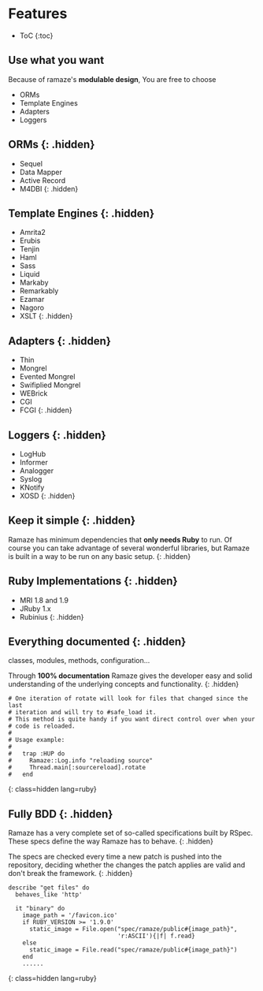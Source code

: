 # Features
* ToC
{:toc}

## Use what you want
Because of ramaze's **modulable design**, You are free to choose

* ORMs
* Template Engines
* Adapters
* Loggers

## ORMs {: .hidden}
* Sequel
* Data Mapper
* Active Record
* M4DBI
{: .hidden}

## Template Engines {: .hidden}
* Amrita2
* Erubis
* Tenjin
* Haml
* Sass
* Liquid
* Markaby
* Remarkably
* Ezamar
* Nagoro
* XSLT
{: .hidden}

## Adapters {: .hidden}
* Thin
* Mongrel
* Evented Mongrel
* Swifiplied Mongrel
* WEBrick
* CGI
* FCGI
{: .hidden}

## Loggers {: .hidden}
* LogHub
* Informer
* Analogger
* Syslog
* KNotify
* XOSD
{: .hidden}

## Keep it simple {: .hidden}

Ramaze has minimum dependencies that **only needs Ruby** to run. Of
course you can take advantage of several wonderful libraries, but
Ramaze is built in a way to be run on any basic setup.
{: .hidden}

## Ruby Implementations {: .hidden}
* MRI 1.8 and 1.9
* JRuby 1.x
* Rubinius
 {: .hidden}

## Everything documented {: .hidden}
classes, modules, methods, configuration...

Through **100% documentation** Ramaze gives the developer easy and solid
understanding of the underlying concepts and functionality.
{: .hidden}

    # One iteration of rotate will look for files that changed since the last
    # iteration and will try to #safe_load it.
    # This method is quite handy if you want direct control over when your
    # code is reloaded.
    #
    # Usage example:
    #
    #   trap :HUP do
    #     Ramaze::Log.info "reloading source"
    #     Thread.main[:sourcereload].rotate
    #   end
{: class=hidden lang=ruby}


## Fully BDD {: .hidden}

Ramaze has a very complete set of so-called specifications built by RSpec.
These specs define the way Ramaze has to behave.
{: .hidden}

The specs are checked every time a new patch is pushed into the repository,
deciding whether the changes the patch applies are valid and don\'t
break the framework.
{: .hidden}

    describe "get files" do
      behaves_like 'http'

      it "binary" do
        image_path = '/favicon.ico'
        if RUBY_VERSION >= '1.9.0'
          static_image = File.open("spec/ramaze/public#{image_path}",
	                               'r:ASCII'){|f| f.read}
        else
          static_image = File.read("spec/ramaze/public#{image_path}")
        end
        ......
{: class=hidden lang=ruby}



